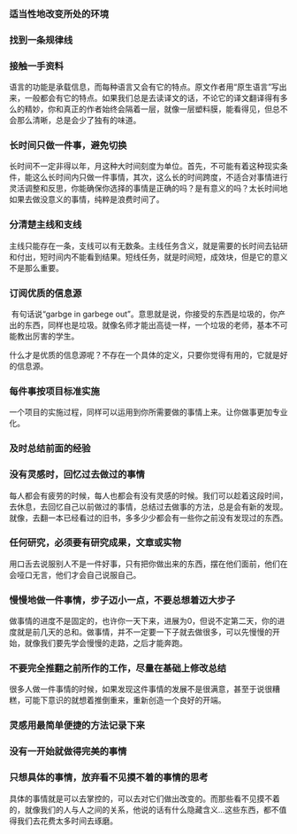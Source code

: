 ### 适当性地改变所处的环境

### 找到一条规律线

### 接触一手资料

​	语言的功能是承载信息，而每种语言又会有它的特点。原文作者用“原生语言”写出来，一般都会有它的特点。如果我们总是去读译文的话，不论它的译文翻译得有多么的精妙，你和真正的作者始终会隔着一层，就像一层塑料膜，能看得见，但总不会那么清晰，总是会少了独有的味道。

### 长时间只做一件事，避免切换

​	长时间不一定非得以年，月这种大时间刻度为单位。首先，不可能有着这种现实条件，能这么长时间内只做一件事情，其次，这么长的时间跨度，不适合对事情进行灵活调整和反思，你能确保你选择的事情是正确的吗？是有意义的吗？太长时间地如果去做没意义的事情，纯粹是浪费时间了。

### 分清楚主线和支线

​	主线只能存在一条，支线可以有无数条。主线任务含义，就是需要的长时间去钻研和付出，短时间内不能看到结果。短线任务，就是时间短，成效块，但是它的意义不是那么重要。

### 订阅优质的信息源

​	有句话说“garbge in garbege out”。意思就是说，你接受的东西是垃圾的，你产出的东西，同样也是垃圾。就像名师才能出高徒一样，一个垃圾的老师，基本不可能教出厉害的学生。

​	什么才是优质的信息源呢？不存在一个具体的定义，只要你觉得有用的，它就是好的信息源。

### 每件事按项目标准实施

​	一个项目的实施过程，同样可以运用到你所需要做的事情上来。让你做事更加专业化。

### 及时总结前面的经验

### 没有灵感时，回忆过去做过的事情

​	每人都会有疲劳的时候，每人也都会有没有灵感的时候。我们可以趁着这段时间，去休息，去回忆自己以前做过的事情，总结过去做事的方法，总是会有新的发现。就像，去翻一本已经看过的旧书，多多少少都会有一些你之前没有发现过的东西。

### 任何研究，必须要有研究成果，文章或实物

​	用口舌去说服别人不是一件好事，只有把你做出来的东西，摆在他们面前，他们在会哑口无言，他们才会自己说服自己。

### 慢慢地做一件事情，步子迈小一点，不要总想着迈大步子

​	做事情的进度不是固定的，也许你一天下来，进展为0，但说不定第二天，你的进度就是前几天的总和。做事情，并不一定要一下子就去做很多，可以先慢慢的开始，就像我们要先学会慢慢的走路，之后才能奔跑。

### 不要完全推翻之前所作的工作，尽量在基础上修改总结

​	很多人做一件事情的时候，如果发现这件事情的发展不是很满意，甚至于说很糟糕，可能下意识的就想着推倒重来，重新创造一个良好的开端。

### 灵感用最简单便捷的方法记录下来

### 没有一开始就做得完美的事情

### 只想具体的事情，放弃看不见摸不着的事情的思考

​	具体的事情就是可以去掌控的，可以去对它们做出改变的。而那些看不见摸不着的，就像我们的人与人之间的关系，他说的话有什么隐藏含义...这些东西，都不值得我们去花费太多时间去琢磨。







